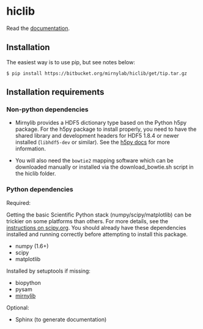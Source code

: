 hiclib
======

Read the [documentation](http://mirnylab.bitbucket.org/hiclib/index.html).

Installation
------------
The easiest way is to use pip, but see notes below:

`$ pip install https://bitbucket.org/mirnylab/hiclib/get/tip.tar.gz`

Installation requirements
-------------------------

### Non-python dependencies

- Mirnylib provides a HDF5 dictionary type based on the Python h5py package. For the h5py package to install properly, you need to have the shared library and development headers for HDF5 1.8.4 or newer installed (`libhdf5-dev` or similar). See the [h5py docs](http://docs.h5py.org/en/latest/build.html) for more information.

- You will also need the `bowtie2` mapping software which can be downloaded manually or installed via the download_bowtie.sh script in the hiclib folder.

### Python dependencies

Required:

Getting the basic Scientific Python stack (numpy/scipy/matplotlib) can be trickier on some platforms than others. For more details, see the [instructions on scipy.org](http://www.scipy.org/install.html). You should already have these dependencies installed and running correctly before attempting to install this package.

- numpy (1.6+)
- scipy
- matplotlib

Installed by setuptools if missing:

- biopython
- pysam
- [mirnylib](https://bitbucket.org/mirnylab/mirnylib)

Optional:

- Sphinx (to generate documentation)